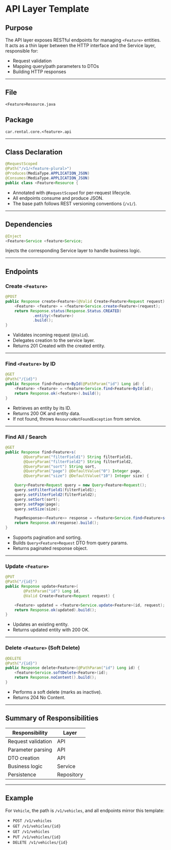 # API Layer Template

## Purpose

The API layer exposes RESTful endpoints for managing `<Feature>` entities.  
It acts as a thin layer between the HTTP interface and the Service layer, responsible for:
- Request validation
- Mapping query/path parameters to DTOs
- Building HTTP responses

---

## File

`<Feature>Resource.java`

## Package

`car.rental.core.<feature>.api`

---

## Class Declaration

```java
@RequestScoped
@Path("/v1/<feature-plural>")
@Produces(MediaType.APPLICATION_JSON)
@Consumes(MediaType.APPLICATION_JSON)
public class <Feature>Resource {
```
- Annotated with `@RequestScoped` for per-request lifecycle.
- All endpoints consume and produce JSON.
- The base path follows REST versioning conventions (`/v1/`).

---

## Dependencies

```java
@Inject
<Feature>Service <feature>Service;
```
Injects the corresponding Service layer to handle business logic.

---

## Endpoints

### Create `<Feature>`

```java
@POST
public Response create<Feature>(@Valid Create<Feature>Request request) {
    <Feature> <feature> = <feature>Service.create<Feature>(request);
    return Response.status(Response.Status.CREATED)
            .entity(<feature>)
            .build();
}
```
- Validates incoming request (`@Valid`).
- Delegates creation to the service layer.
- Returns 201 Created with the created entity.

---

### Find `<Feature>` by ID

```java
@GET
@Path("/{id}")
public Response find<Feature>ById(@PathParam("id") Long id) {
    <Feature> <feature> = <feature>Service.find<Feature>ById(id);
    return Response.ok(<feature>).build();
}
```
- Retrieves an entity by its ID.
- Returns 200 OK and entity data.
- If not found, throws `ResourceNotFoundException` from service.

---

### Find All / Search

```java
@GET
public Response find<Feature>s(
        @QueryParam("filterField1") String filterField1,
        @QueryParam("filterField2") String filterField2,
        @QueryParam("sort") String sort,
        @QueryParam("page") @DefaultValue("0") Integer page,
        @QueryParam("size") @DefaultValue("10") Integer size) {

    Query<Feature>Request query = new Query<Feature>Request();
    query.setFilterField1(filterField1);
    query.setFilterField2(filterField2);
    query.setSort(sort);
    query.setPage(page);
    query.setSize(size);

    PageResponse<<Feature>> response = <feature>Service.find<Feature>s(query);
    return Response.ok(response).build();
}
```
- Supports pagination and sorting.
- Builds `Query<Feature>Request` DTO from query params.
- Returns paginated response object.

---

### Update `<Feature>`

```java
@PUT
@Path("/{id}")
public Response update<Feature>(
        @PathParam("id") Long id,
        @Valid Create<Feature>Request request) {

    <Feature> updated = <feature>Service.update<Feature>(id, request);
    return Response.ok(updated).build();
}
```
- Updates an existing entity.
- Returns updated entity with 200 OK.

---

### Delete `<Feature>` (Soft Delete)

```java
@DELETE
@Path("/{id}")
public Response delete<Feature>(@PathParam("id") Long id) {
    <feature>Service.softDelete<Feature>(id);
    return Response.noContent().build();
}
```
- Performs a soft delete (marks as inactive).
- Returns 204 No Content.

---

## Summary of Responsibilities

| Responsibility | Layer |
|----------------|--------|
| Request validation | API |
| Parameter parsing | API |
| DTO creation | API |
| Business logic | Service |
| Persistence | Repository |

---

## Example

For `Vehicle`, the path is `/v1/vehicles`, and all endpoints mirror this template:
- `POST /v1/vehicles`
- `GET /v1/vehicles/{id}`
- `GET /v1/vehicles`
- `PUT /v1/vehicles/{id}`
- `DELETE /v1/vehicles/{id}`

